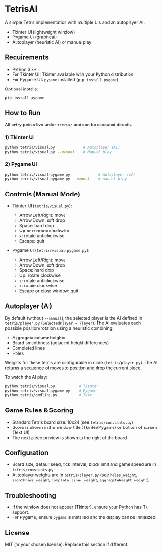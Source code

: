 # TetrisAI

A simple Tetris implementation with multiple UIs and an autoplayer AI.

- Tkinter UI (lightweight window)
- Pygame UI (graphical)
- Autoplayer (heuristic AI) or manual play

## Requirements

- Python 3.8+
- For Tkinter UI: Tkinter available with your Python distribution
- For Pygame UI: `pygame` installed (`pip install pygame`)

Optional installs:

```bash
pip install pygame
```

## How to Run

All entry points live under `tetris/` and can be executed directly.

### 1) Tkinter UI

```bash
python tetris/visual.py             # Autoplayer (AI)
python tetris/visual.py --manual    # Manual play
```

### 2) Pygame UI

```bash
python tetris/visual-pygame.py             # Autoplayer (AI)
python tetris/visual-pygame.py --manual    # Manual play
```

## Controls (Manual Mode)

- Tkinter UI (`tetris/visual.py`):
  - Arrow Left/Right: move
  - Arrow Down: soft drop
  - Space: hard drop
  - Up or `z`: rotate clockwise
  - `x`: rotate anticlockwise
  - Escape: quit

- Pygame UI (`tetris/visual-pygame.py`):
  - Arrow Left/Right: move
  - Arrow Down: soft drop
  - Space: hard drop
  - Up: rotate clockwise
  - `z`: rotate anticlockwise
  - `x`: rotate clockwise
  - Escape or close window: quit

## Autoplayer (AI)

By default (without `--manual`), the selected player is the AI defined in `tetris/player.py` (`SelectedPlayer = Player`). The AI evaluates each possible position/rotation using a heuristic combining:

- Aggregate column heights
- Board smoothness (adjacent height differences)
- Completed lines
- Holes

Weights for these terms are configurable in code (`tetris/player.py`). The AI returns a sequence of moves to position and drop the current piece.

To watch the AI play:

```bash
python tetris/visual.py           # Tkinter
python tetris/visual-pygame.py    # Pygame
python tetris/cmdline.py          # Text
```

## Game Rules & Scoring

- Standard Tetris board size: 10x24 (see `tetris/constants.py`)
- Score is shown in the window title (Tkinter/Pygame) or bottom of screen (Text UI)
- The next piece preview is shown to the right of the board

## Configuration

- Board size, default seed, tick interval, block limit and game speed are in `tetris/constants.py`.
- Autoplayer weights are in `tetris/player.py` (see `holes_weight`, `smoothness_weight`, `complete_lines_weight`, `aggregateHeight_weight`).

## Troubleshooting

- If the window does not appear (Tkinter), ensure your Python has Tk support.
- For Pygame, ensure `pygame` is installed and the display can be initialized.

## License

MIT (or your chosen license). Replace this section if different.
